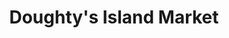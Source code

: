 ---
title: "Doughty's Island Market"
url: /chebeague-island/doughtys-island-market/
shop: convenience
---